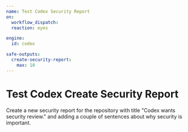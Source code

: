 ```yaml
---
name: Test Codex Security Report
on:
  workflow_dispatch:
  reaction: eyes

engine: 
  id: codex

safe-outputs:
  create-security-report:
    max: 10
---
```


# Test Codex Create Security Report

Create a new security report for the repository with title "Codex wants security review." and adding a couple of sentences about why security is important.